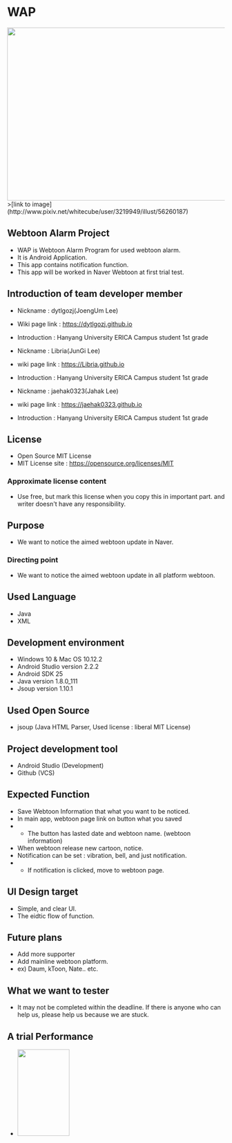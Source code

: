 # WAP
<img src="http://i67.tinypic.com/20sbz15.jpg" height = "400" width = "600">
>[link to image](http://www.pixiv.net/whitecube/user/3219949/illust/56260187)

## Webtoon Alarm Project

* WAP is Webtoon Alarm Program for used webtoon alarm.
* It is Android Application.
* This app contains notification function.
* This app will be worked in Naver Webtoon at first trial test.

## Introduction of team developer member

* Nickname : dytlgozj(JoengUm Lee)
* Wiki page link : https://dytlgozj.github.io
* Introduction : Hanyang University ERICA Campus student 1st grade

* Nickname : Libria(JunGi Lee)
* wiki page link : https://Libria.github.io
* Introduction : Hanyang University ERICA Campus student 1st grade

* Nickname : jaehak0323(Jahak Lee)
* wiki page link : https://jaehak0323.github.io
* Introduction : Hanyang University ERICA Campus student 1st grade

## License

* Open Source MIT License
* MIT License site : https://opensource.org/licenses/MIT

### Approximate license content

* Use free, but mark this license when you copy this in important part. and writer doesn't have any responsibility.

## Purpose

* We want to notice the aimed webtoon update in Naver.

### Directing point

* We want to notice the aimed webtoon update in all platform webtoon.

## Used Language

* Java
* XML

## Development environment

* Windows 10 & Mac OS 10.12.2
* Android Studio version 2.2.2
* Android SDK 25
* Java version 1.8.0_111
* Jsoup version 1.10.1

## Used Open Source

* jsoup (Java HTML Parser, Used license : liberal MIT License)

## Project development tool

* Android Studio (Development)
* Github (VCS)

## Expected Function

* Save Webtoon Information that what you want to be noticed.
* In main app, webtoon page link on button what you saved
*  - The button has lasted date and webtoon name. (webtoon information)
* When webtoon release new cartoon, notice.
* Notification can be set : vibration, bell, and just notification.
*  - If notification is clicked, move to webtoon page.    

## UI Design target

* Simple, and clear UI.
* The eidtic flow of function.

## Future plans

* Add more supporter
* Add mainline webtoon platform.
* ex) Daum, kToon, Nate.. etc.

## What we want to tester

* It may not be completed within the deadline. If there is anyone who can help us, please help us because we are stuck.

## A trial Performance

* <img src="http://i65.tinypic.com/2nh3zhd.png" height = "200" width = "120">
